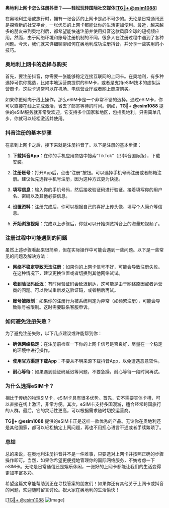 **奥地利上网卡怎么注册抖音？——轻松玩转国际社交媒体[[TG💪+ @esim1088](https://t.me/s/esim1088)]**

在奥地利生活或旅行时，拥有一张合适的上网卡是必不可少的。无论是日常通讯还是探索新的社交平台，一张优质的上网卡都能让你的生活更加便利。最近，越来越多的朋友来到奥地利后，都希望能快速注册并使用抖音这款风靡全球的短视频应用。然而，由于网络环境和账号注册机制的不同，很多人在注册过程中遇到了各种问题。今天，我们就来详细聊聊如何在奥地利成功注册抖音，并分享一些实用的小技巧。

### 奥地利上网卡的选择与购买

首先，要注册抖音，你需要一张能够稳定连接互联网的上网卡。在奥地利，有多种选择可供你挑选，比如本地运营商提供的SIM卡，或者是支持eSIM技术的虚拟运营商卡。这些卡通常可以在机场、电信营业厅或者网上商店购买。

如果你更倾向于线上操作，那么eSIM卡是一个非常不错的选择。通过eSIM卡，你可以直接在线上完成激活，省去了邮寄等待的时间。例如，**TG💪+ @esim1088** 提供的eSIM服务就非常受欢迎，它支持多个国家和地区，包括奥地利。只需简单几步，你就可以轻松激活并使用。

### 抖音注册的基本步骤

在拿到上网卡之后，接下来就是注册抖音了。以下是注册的基本步骤：

1. **下载抖音App**：在你的手机应用商店中搜索“TikTok”（即抖音国际版），下载安装。
   
2. **注册账号**：打开App后，点击“注册”按钮。可以选择手机号码注册或者邮箱注册。建议优先选择手机号注册，因为这种方式更为快捷。

3. **填写信息**：输入你的手机号码，然后接收验证码进行验证。接着填写你的用户名、密码以及其他必要信息。

4. **设置资料**：注册完成后，你可以根据自己的喜好上传头像、填写个人简介等信息。

5. **开始浏览视频**：完成以上步骤后，你就可以开始浏览抖音上的海量短视频了。

### 注册过程中可能遇到的问题

虽然上述步骤看起来很简单，但在实际操作中可能会遇到一些问题。以下是一些常见的问题及解决方法：

- **网络不稳定导致无法注册**：如果你的上网卡信号不好，可能会导致注册失败。在这种情况下，建议更换位置或者切换到其他网络试试。

- **收到验证码延迟**：有时候验证码会延迟到达，这可能是由于网络原因或者运营商的问题。可以尝试重新发送验证码，或者稍后再试。

- **账号被限制**：如果你的注册行为被系统判定为异常（如频繁注册），可能会导致账号被限制。这时需要联系客服申诉。

### 如何避免注册失败？

为了避免注册失败，以下几点建议或许能帮到你：

- **确保网络稳定**：在注册前检查一下你的上网卡信号是否良好，尽量在一个稳定的环境中进行操作。

- **使用官方渠道下载App**：不要从不明来源下载抖音App，以免遭遇恶意软件。

- **耐心等待**：如果遇到验证码延迟等问题，不要急躁，耐心等待一段时间再试。

### 为什么选择eSIM卡？

相比于传统的物理SIM卡，eSIM卡具有很多优势。首先，它不需要实体卡槽，可以直接在线上激活，非常方便。其次，eSIM卡支持多国漫游，适合经常跨国旅行的人群。最后，它的灵活性更高，可以根据需求随时切换运营商。

**TG💪+ @esim1088** 提供的eSIM卡正是这样一款优秀的产品。无论你在奥地利还是其他国家，都可以轻松搞定上网问题，再也不用担心语言不通或者手续繁琐了。

### 总结

总的来说，在奥地利注册抖音并不是一件难事，只要选对上网卡并按照正确的步骤操作即可。当然，如果你希望更便捷地管理你的国际网络服务，不妨考虑一下eSIM卡。无论是日常通信还是娱乐休闲，一张好的上网卡都能让我们的生活变得更加丰富多彩。

希望这篇文章能帮助到正在寻找答案的朋友们！如果你还有其他关于上网卡或抖音的问题，欢迎随时留言讨论。祝大家在奥地利的生活愉快！

[[TG💪+ @esim1088](https://t.me/s/esim1088) ![Image](https://i.postimg.cc/4NQfJmqS/Snipaste-2025-05-13-00-14-12.png)]